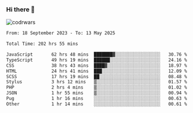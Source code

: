 ### Hi there 👋


![codrwars](https://www.codewars.com/users/rsschool_c9af20f58c35c696/badges/micro) 

<!--START_SECTION:waka-->

```txt
From: 18 September 2023 - To: 13 May 2025

Total Time: 202 hrs 55 mins

JavaScript       62 hrs 48 mins  ███████▓░░░░░░░░░░░░░░░░░   30.76 %
TypeScript       49 hrs 19 mins  ██████░░░░░░░░░░░░░░░░░░░   24.16 %
CSS              38 hrs 43 mins  ████▓░░░░░░░░░░░░░░░░░░░░   18.97 %
HTML             24 hrs 41 mins  ███░░░░░░░░░░░░░░░░░░░░░░   12.09 %
SCSS             17 hrs 19 mins  ██░░░░░░░░░░░░░░░░░░░░░░░   08.48 %
Stylus           3 hrs 12 mins   ▒░░░░░░░░░░░░░░░░░░░░░░░░   01.57 %
PHP              2 hrs 4 mins    ▒░░░░░░░░░░░░░░░░░░░░░░░░   01.02 %
JSON             1 hr 55 mins    ▒░░░░░░░░░░░░░░░░░░░░░░░░   00.94 %
Pug              1 hr 16 mins    ░░░░░░░░░░░░░░░░░░░░░░░░░   00.63 %
Other            1 hr 14 mins    ░░░░░░░░░░░░░░░░░░░░░░░░░   00.61 %
```

<!--END_SECTION:waka-->

